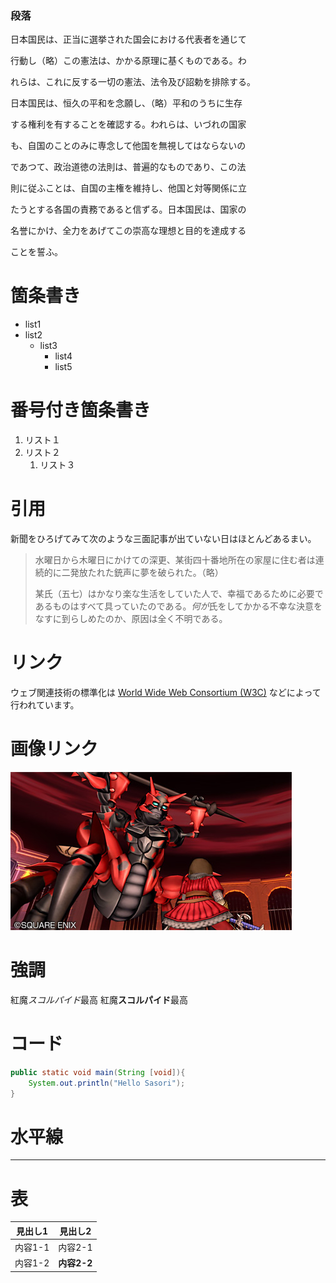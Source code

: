 ### 段落
日本国民は、正当に選挙された国会における代表者を通じて

行動し（略）この憲法は、かかる原理に基くものである。わ

れらは、これに反する一切の憲法、法令及び詔勅を排除する。

日本国民は、恒久の平和を念願し、（略）平和のうちに生存

する権利を有することを確認する。われらは、いづれの国家

も、自国のことのみに専念して他国を無視してはならないの

であつて、政治道徳の法則は、普遍的なものであり、この法

則に従ふことは、自国の主権を維持し、他国と対等関係に立

たうとする各国の責務であると信ずる。日本国民は、国家の

名誉にかけ、全力をあげてこの崇高な理想と目的を達成する

ことを誓ふ。


# 箇条書き
- list1
- list2
    - list3
        - list4
        - list5


# 番号付き箇条書き
1. リスト１
2. リスト２
   1. リスト３


# 引用
新聞をひろげてみて次のような三面記事が出ていない日はほとんどあるまい。

> 水曜日から木曜日にかけての深更、某街四十番地所在の家屋に住む者は連続的に二発放たれた銃声に夢を破られた。（略）
> 
> 某氏（五七）はかなり楽な生活をしていた人で、幸福であるために必要であるものはすべて具っていたのである。*何が*氏をしてかかる不幸な決意をなすに到らしめたのか、原因は全く不明である。


# リンク
ウェブ関連技術の標準化は [World Wide Web Consortium (W3C)](http://www.w3.org/) などによって行われています。


# 画像リンク
![紅魔スコルパイド最高](img/sasori.jpg)


# 強調
紅魔*スコルパイド*最高
紅魔**スコルパイド**最高

# コード
``` java
public static void main(String [void]){
    System.out.println("Hello Sasori");
}
```


# 水平線
***


# 表
|見出し1|見出し2 |
| -- | -- |
| 内容1-1 | 内容2-1|
| 内容1-2 | **内容2-2** |